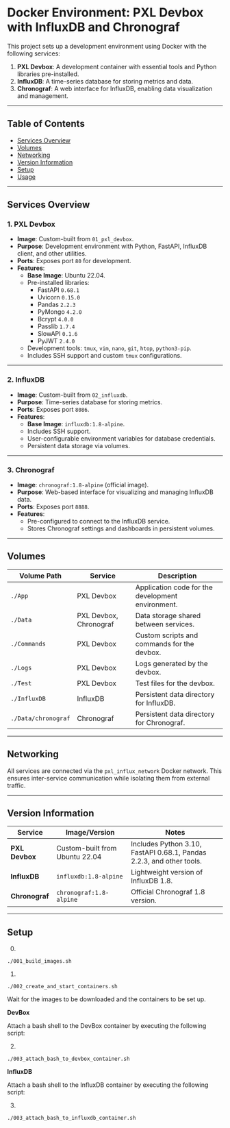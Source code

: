 # Docker Environment: PXL Devbox with InfluxDB and Chronograf

This project sets up a development environment using Docker with the following services:

1. **PXL Devbox**: A development container with essential tools and Python libraries pre-installed.
2. **InfluxDB**: A time-series database for storing metrics and data.
3. **Chronograf**: A web interface for InfluxDB, enabling data visualization and management.

---

## Table of Contents

- [Services Overview](#services-overview)
- [Volumes](#volumes)
- [Networking](#networking)
- [Version Information](#version-information)
- [Setup](#setup)
- [Usage](#usage)

---


## Services Overview

### 1. PXL Devbox
- **Image**: Custom-built from `01_pxl_devbox`.
- **Purpose**: Development environment with Python, FastAPI, InfluxDB client, and other utilities.
- **Ports**: Exposes port `80` for development.
- **Features**:
  - **Base Image**: Ubuntu 22.04.
  - Pre-installed libraries:
    - FastAPI `0.68.1`
    - Uvicorn `0.15.0`
    - Pandas `2.2.3`
    - PyMongo `4.2.0`
    - Bcrypt `4.0.0`
    - Passlib `1.7.4`
    - SlowAPI `0.1.6`
    - PyJWT `2.4.0`
  - Development tools: `tmux`, `vim`, `nano`, `git`, `htop`, `python3-pip`.
  - Includes SSH support and custom `tmux` configurations.

---

### 2. InfluxDB
- **Image**: Custom-built from `02_influxdb`.
- **Purpose**: Time-series database for storing metrics.
- **Ports**: Exposes port `8086`.
- **Features**:
  - **Base Image**: `influxdb:1.8-alpine`.
  - Includes SSH support.
  - User-configurable environment variables for database credentials.
  - Persistent data storage via volumes.

---

### 3. Chronograf
- **Image**: `chronograf:1.8-alpine` (official image).
- **Purpose**: Web-based interface for visualizing and managing InfluxDB data.
- **Ports**: Exposes port `8888`.
- **Features**:
  - Pre-configured to connect to the InfluxDB service.
  - Stores Chronograf settings and dashboards in persistent volumes.

---

## Volumes

| Volume Path              | Service      | Description                               |
|--------------------------|--------------|-------------------------------------------|
| `./App`                  | PXL Devbox   | Application code for the development environment. |
| `./Data`                 | PXL Devbox, Chronograf | Data storage shared between services.      |
| `./Commands`             | PXL Devbox   | Custom scripts and commands for the devbox. |
| `./Logs`                 | PXL Devbox   | Logs generated by the devbox.             |
| `./Test`                 | PXL Devbox   | Test files for the devbox.                |
| `./InfluxDB`             | InfluxDB     | Persistent data directory for InfluxDB.   |
| `./Data/chronograf`      | Chronograf   | Persistent data directory for Chronograf. |

---

## Networking

All services are connected via the `pxl_influx_network` Docker network. This ensures inter-service communication while isolating them from external traffic.

---

## Version Information

| Service      | Image/Version           | Notes                                     |
|--------------|-------------------------|-------------------------------------------|
| **PXL Devbox** | Custom-built from Ubuntu 22.04 | Includes Python 3.10, FastAPI 0.68.1, Pandas 2.2.3, and other tools. |
| **InfluxDB**   | `influxdb:1.8-alpine`  | Lightweight version of InfluxDB 1.8.      |
| **Chronograf** | `chronograf:1.8-alpine`| Official Chronograf 1.8 version.          |

---


## Setup

0. 


```
./001_build_images.sh
```


1. 

```
./002_create_and_start_containers.sh
```


Wait for the images to be downloaded and the containers to be set up.

**DevBox**

Attach a bash shell to the DevBox container by executing the following script:

2. 

```
./003_attach_bash_to_devbox_container.sh
```


**InfluxDB**

Attach a bash shell to the InfluxDB container by executing the following script:

3. 

```
./003_attach_bash_to_influxdb_container.sh
```

